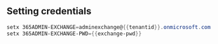 ---
---

## Setting credentials

```powershell
setx 365ADMIN-EXCHANGE=adminexchange@{{tenantid}}.onmicrosoft.com
setx 365ADMIN-EXCHANGE-PWD={{exchange-pwd}}

```

